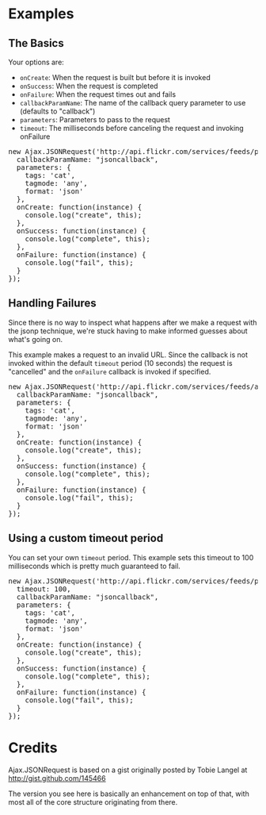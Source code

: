 Examples
========

The Basics
----------

Your options are:

* `onCreate`: When the request is built but before it is invoked
* `onSuccess`: When the request is completed
* `onFailure`: When the request times out and fails
* `callbackParamName`: The name of the callback query parameter to use (defaults to "callback")
* `parameters`: Parameters to pass to the request
* `timeout`: The milliseconds before canceling the request and invoking onFailure

<pre>
new Ajax.JSONRequest('http://api.flickr.com/services/feeds/photos_public.gne', {
  callbackParamName: "jsoncallback",
  parameters: {
    tags: 'cat',
    tagmode: 'any',
    format: 'json'
  },
  onCreate: function(instance) {
    console.log("create", this);
  },
  onSuccess: function(instance) {
    console.log("complete", this);
  },
  onFailure: function(instance) {
    console.log("fail", this);
  }
});
</pre>

Handling Failures
-----------------

Since there is no way to inspect what happens after we make a request with the jsonp
technique, we're stuck having to make informed guesses about what's going on.

This example makes a request to an invalid URL. Since the callback is not invoked
within the default `timeout` period (10 seconds) the request is "cancelled" and
the `onFailure` callback is invoked if specified.

<pre>
new Ajax.JSONRequest('http://api.flickr.com/services/feeds/asdfasdfasdfasdfasdfsdf', {
  callbackParamName: "jsoncallback",
  parameters: {
    tags: 'cat',
    tagmode: 'any',
    format: 'json'
  },
  onCreate: function(instance) {
    console.log("create", this);
  },
  onSuccess: function(instance) {
    console.log("complete", this);
  },
  onFailure: function(instance) {
    console.log("fail", this);
  }
});
</pre>

Using a custom timeout period
-----------------------------

You can set your own `timeout` period. This example sets this timeout to
100 milliseconds which is pretty much guaranteed to fail. 

<pre>
new Ajax.JSONRequest('http://api.flickr.com/services/feeds/photos_public.gne', {
  timeout: 100,
  callbackParamName: "jsoncallback",
  parameters: {
    tags: 'cat',
    tagmode: 'any',
    format: 'json'
  },
  onCreate: function(instance) {
    console.log("create", this);
  },
  onSuccess: function(instance) {
    console.log("complete", this);
  },
  onFailure: function(instance) {
    console.log("fail", this);
  }
});
</pre>

Credits
=======

Ajax.JSONRequest is based on a gist originally posted by
Tobie Langel at <http://gist.github.com/145466>

The version you see here is basically an enhancement on top of that,
with most all of the core structure originating from there.